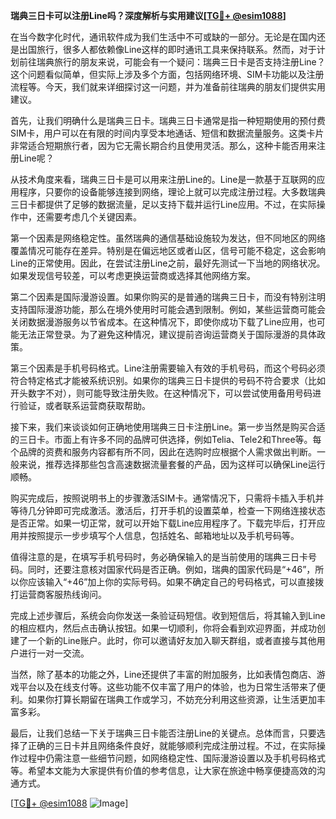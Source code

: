 **瑞典三日卡可以注册Line吗？深度解析与实用建议[[TG💪+ @esim1088](https://t.me/s/esim1088)]**

在当今数字化时代，通讯软件成为我们生活中不可或缺的一部分。无论是在国内还是出国旅行，很多人都依赖像Line这样的即时通讯工具来保持联系。然而，对于计划前往瑞典旅行的朋友来说，可能会有一个疑问：瑞典三日卡是否支持注册Line？这个问题看似简单，但实际上涉及多个方面，包括网络环境、SIM卡功能以及注册流程等。今天，我们就来详细探讨这一问题，并为准备前往瑞典的朋友们提供实用建议。

首先，让我们明确什么是瑞典三日卡。瑞典三日卡通常是指一种短期使用的预付费SIM卡，用户可以在有限的时间内享受本地通话、短信和数据流量服务。这类卡片非常适合短期旅行者，因为它无需长期合约且使用灵活。那么，这种卡能否用来注册Line呢？

从技术角度来看，瑞典三日卡是可以用来注册Line的。Line是一款基于互联网的应用程序，只要你的设备能够连接到网络，理论上就可以完成注册过程。大多数瑞典三日卡都提供了足够的数据流量，足以支持下载并运行Line应用。不过，在实际操作中，还需要考虑几个关键因素。

第一个因素是网络稳定性。虽然瑞典的通信基础设施较为发达，但不同地区的网络覆盖情况可能存在差异。特别是在偏远地区或者山区，信号可能不稳定，这会影响Line的正常使用。因此，在尝试注册Line之前，最好先测试一下当地的网络状况。如果发现信号较差，可以考虑更换运营商或选择其他网络方案。

第二个因素是国际漫游设置。如果你购买的是普通的瑞典三日卡，而没有特别注明支持国际漫游功能，那么在境外使用时可能会遇到限制。例如，某些运营商可能会关闭数据漫游服务以节省成本。在这种情况下，即使你成功下载了Line应用，也可能无法正常登录。为了避免这种情况，建议提前咨询运营商关于国际漫游的具体政策。

第三个因素是手机号码格式。Line注册需要输入有效的手机号码，而这个号码必须符合特定格式才能被系统识别。如果你的瑞典三日卡提供的号码不符合要求（比如开头数字不对），则可能导致注册失败。在这种情况下，可以尝试使用备用号码进行验证，或者联系运营商获取帮助。

接下来，我们来谈谈如何正确地使用瑞典三日卡注册Line。第一步当然是购买合适的三日卡。市面上有许多不同的品牌可供选择，例如Telia、Tele2和Three等。每个品牌的资费和服务内容都有所不同，因此在选购时应根据个人需求做出判断。一般来说，推荐选择那些包含高速数据流量套餐的产品，因为这样可以确保Line运行顺畅。

购买完成后，按照说明书上的步骤激活SIM卡。通常情况下，只需将卡插入手机并等待几分钟即可完成激活。激活后，打开手机的设置菜单，检查一下网络连接状态是否正常。如果一切正常，就可以开始下载Line应用程序了。下载完毕后，打开应用并按照提示一步步填写个人信息，包括姓名、邮箱地址以及手机号码等。

值得注意的是，在填写手机号码时，务必确保输入的是当前使用的瑞典三日卡号码。同时，还要注意核对国家代码是否正确。例如，瑞典的国家代码是“+46”，所以你应该输入“+46”加上你的实际号码。如果不确定自己的号码格式，可以直接拨打运营商客服热线询问。

完成上述步骤后，系统会向你发送一条验证码短信。收到短信后，将其输入到Line的相应框内，然后点击确认按钮。如果一切顺利，你将会看到欢迎界面，并成功创建了一个新的Line账户。此时，你可以邀请好友加入聊天群组，或者直接与其他用户进行一对一交流。

当然，除了基本的功能之外，Line还提供了丰富的附加服务，比如表情包商店、游戏平台以及在线支付等。这些功能不仅丰富了用户的体验，也为日常生活带来了便利。如果你打算长期留在瑞典工作或学习，不妨充分利用这些资源，让生活更加丰富多彩。

最后，让我们总结一下关于瑞典三日卡能否注册Line的关键点。总体而言，只要选择了正确的三日卡并且网络条件良好，就能够顺利完成注册过程。不过，在实际操作过程中仍需注意一些细节问题，如网络稳定性、国际漫游设置以及手机号码格式等。希望本文能为大家提供有价值的参考信息，让大家在旅途中畅享便捷高效的沟通方式。

[[TG💪+ @esim1088](https://t.me/s/esim1088) ![Image](https://i.postimg.cc/4NQfJmqS/Snipaste-2025-05-13-00-14-12.png)]
